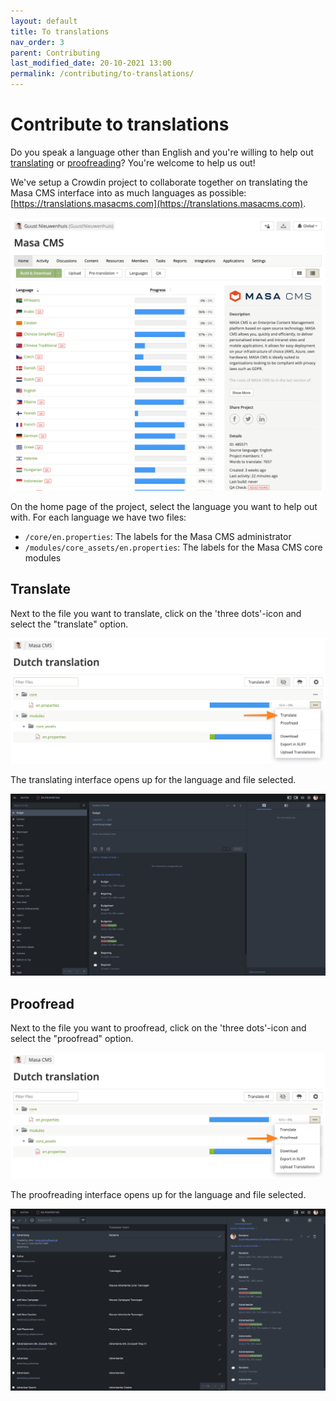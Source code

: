```yaml
---
layout: default
title: To translations
nav_order: 3
parent: Contributing
last_modified_date: 20-10-2021 13:00
permalink: /contributing/to-translations/
---
```


# Contribute to translations

Do you speak a language other than English and you're willing to help out [translating](#translate) or [proofreading](#proofread)? You're welcome to help us out!

We've setup a Crowdin project to collaborate together on translating the Masa CMS interface into as much languages as possible: [https://translations.masacms.com](https://translations.masacms.com).

![Crowdin project for Masa CMS](/assets/08_contributing/to-translations/crowdin.png)

On the home page of the project, select the language you want to help out with. For each language we have two files:

* `/core/en.properties`: The labels for the Masa CMS administrator
* `/modules/core_assets/en.properties`: The labels for the Masa CMS core modules

## Translate

Next to the file you want to translate, click on the 'three dots'-icon and select the "translate" option.

![Translate](/assets/08_contributing/to-translations/translate.png)

The translating interface opens up for the language and file selected.

![Translation interface](/assets/08_contributing/to-translations/translate-interface.png)

## Proofread

Next to the file you want to proofread, click on the 'three dots'-icon and select the "proofread" option.

![Proofread](/assets/08_contributing/to-translations/proofread.png)

The proofreading interface opens up for the language and file selected.

![Proofread interface](/assets/08_contributing/to-translations/proofread-interface.png)
